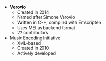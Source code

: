 - **Verovio**
  - Created in 2014
  - Named after Simone Verovio
  - Written in C++, compiled with Emscripten
  - Uses MEI as backend format
  - 22 contributors
- Music Encoding Initiative
  - XML-based
  - Created in 2010
  - Actively developed
